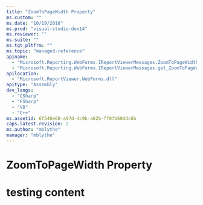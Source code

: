 ```yaml
---
title: "ZoomToPageWidth Property"
ms.custom: ""
ms.date: "10/19/2016"
ms.prod: "visual-studio-dev14"
ms.reviewer: ""
ms.suite: ""
ms.tgt_pltfrm: ""
ms.topic: "managed-reference"
apiname: 
  - "Microsoft.Reporting.WebForms.IReportViewerMessages.ZoomToPageWidth"
  - "Microsoft.Reporting.WebForms.IReportViewerMessages.get_ZoomToPageWidth"
apilocation: 
  - "Microsoft.ReportViewer.WebForms.dll"
apitype: "Assembly"
dev_langs: 
  - "CSharp"
  - "FSharp"
  - "VB"
  - "C++"
ms.assetid: 6f540e68-a97d-4c9b-a62b-ff0fb60ddc6b
caps.latest.revision: 2
ms.author: "mblythe"
manager: "mblythe"
---
```

# ZoomToPageWidth Property
# testing content